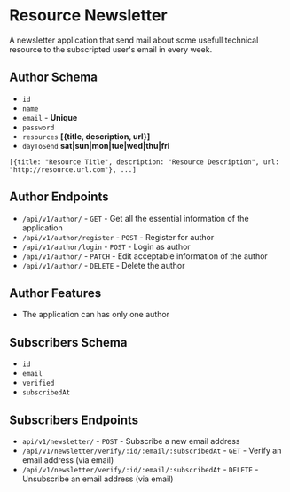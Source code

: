 # **Resource Newsletter**

A newsletter application that send mail about some usefull technical resource to the subscripted user's email in every week.

## **Author Schema**

-   `id`
-   `name`
-   `email` - **Unique**
-   `password`
-   `resources` **[{title, description, url}]**
-   `dayToSend` **sat|sun|mon|tue|wed|thu|fri**

`[{title: "Resource Title", description: "Resource Description", url: "http://resource.url.com"}, ...]`

## **Author Endpoints**

-   `/api/v1/author/` - `GET` - Get all the essential information of the application
-   `/api/v1/author/register` - `POST` - Register for author
-   `/api/v1/author/login` - `POST` - Login as author
-   `/api/v1/author/` - `PATCH` - Edit acceptable information of the author
-   `/api/v1/author/` - `DELETE` - Delete the author

## **Author Features**

-   The application can has only one author

## **Subscribers Schema**

-   `id`
-   `email`
-   `verified`
-   `subscribedAt`

## **Subscribers Endpoints**

-   `api/v1/newsletter/` - `POST` - Subscribe a new email address
-   `/api/v1/newsletter/verify/:id/:email/:subscribedAt` - `GET` - Verify an email address (via email)
-   `/api/v1/newsletter/verify/:id/:email/:subscribedAt` - `DELETE` - Unsubscribe an email address (via email)
